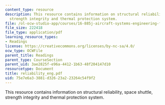 ```yaml
---
content_type: resource
description: This resource contains information on structural reliability, space shuttle,
  strength integrity and thermal protection system.
file: /ol-ocw-studio-app/courses/16-885j-aircraft-systems-engineering-fall-2005/75e7e6a33881d32623a223264c54f9f2_reliability_eng.pdf
file_size: 222418
file_type: application/pdf
learning_resource_types:
- Readings
license: https://creativecommons.org/licenses/by-nc-sa/4.0/
ocw_type: OCWFile
parent_title: Readings
parent_type: CourseSection
parent_uid: 3ae2825f-e96a-4412-1b63-48f204147d10
resourcetype: Document
title: reliability_eng.pdf
uid: 75e7e6a3-3881-d326-23a2-23264c54f9f2
---
```

This resource contains information on structural reliability, space shuttle, strength integrity and thermal protection system.